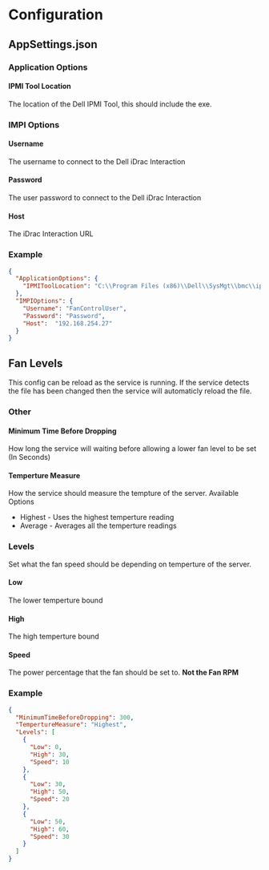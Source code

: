 # Configuration

## AppSettings.json

### Application Options
#### IPMI Tool Location
The location of the Dell IPMI Tool, this should include the exe.

### IMPI Options
#### Username
The username to connect to the Dell iDrac Interaction
#### Password
The user password to connect to the Dell iDrac Interaction
#### Host
The iDrac Interaction URL

### Example
``` JSON
{
  "ApplicationOptions": {
    "IPMIToolLocation": "C:\\Program Files (x86)\\Dell\\SysMgt\\bmc\\ipmitool.exe"
  },
  "IMPIOptions": {
    "Username": "FanControlUser",
    "Password": "Password",
    "Host":  "192.168.254.27"
  }
}
```

## Fan Levels
This config can be reload as the service is running.
If the service detects the file has been changed then the service will automaticly reload the file.

### Other
#### Minimum Time Before Dropping
How long the service will waiting before allowing a lower fan level to be set (In Seconds)

#### Temperture Measure
How the service should measure the tempture of the server. 
Available Options
* Highest - Uses the highest temperture reading
* Average - Averages all the temperture readings

### Levels
Set what the fan speed should be depending on temperture of the server. 
#### Low
The lower temperture bound
#### High
The high temperture bound
#### Speed
The power percentage that the fan should be set to. **Not the Fan RPM**

### Example
``` JSON
{
  "MinimumTimeBeforeDropping": 300,
  "TempertureMeasure": "Highest",
  "Levels": [
    {
      "Low": 0,
      "High": 30,
      "Speed": 10
    },
    {
      "Low": 30,
      "High": 50,
      "Speed": 20
    },
    {
      "Low": 50,
      "High": 60,
      "Speed": 30
    }
  ]
}
```

